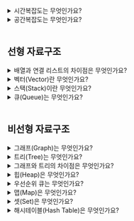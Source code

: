 <details>
<summary> 시간복잡도는 무엇인가요? </summary>
<div markdown="1">
  <br>
 
  알고리즘을 이루고 있는 연산을 계산하는 데 걸리는 시간과 입력의 함수 관계입니다.
  효율적인 코드로 개선하는 데 쓰이는 척도가 됩니다.
  <img src="https://user-images.githubusercontent.com/70850937/187142016-bf9db9f4-4285-44a3-bca3-ec717db94c24.png" width="450" height="350"/>

  
</div>
</details>

<details>
<summary> 공간복잡도는 무엇인가요? </summary>
<div markdown="1">
  <br>
 프로그램을 실행시키고 완료하는 데 필요로 하는 자원 공간의 양입니다. 컴퓨터 성능의 발달로 인해 메모리 공간이 넘쳐나다 보니 중요도는 떨어졌습니다. <br>
  최근 대용량 시스템이 보편화되면서, 공간 복잡도보다 시간 복잡도가 우선이 되었습니다.

  
</div>
</details>

<br>

## 선형 자료구조 
<details>
<summary> 배열과 연결 리스트의 차이점은 무엇인가요? </summary>
<div markdown="1">
  <br>
배열은 인덱스만 알면 해당 내용을 알 수 있지만 연결 리스트는 인덱스를 하나씩 늘려가며 찾아야 내용을 알 수 있습니다. <br>
  데이터 추가와 삭제를 많이 하는 것은 연결리스트, 탐색을 많이 하는 것은 배열로 하는 것이 좋습니다.

</div>
</details>

<details>
<summary> 벡터(Vector)란 무엇인가요? </summary>
<div markdown="1">
  <br>
벡터는 동적인 요소를 할당할 수 있는 동적 배열입니다. 
중복 접근을 허용하고 랜덤 접근이 가능합니다. <br>
<br> 
  
  - 시간복잡도 <br>
  탐색 : O(1) <br>
  삽입/삭제 : O(n) 


</div>
</details>

<details>
<summary>스택(Stack)이란 무엇인가요? </summary>
<div markdown="1">
  <br>
스택(Stack)은 가장 마지막으로 들어간 데이터가 가장 첫 번째로 나오는 성질인(LIFO, Last In First Out) 자료구조입니다. <br>
  
`push()`함수로 자료를 삽입하고 `pop()`함수로 자료를 삭제합니다. <br>
top 변수는 스택이 비어있으면 -1의 값을 가집니다. <br>
  <br> 
  
  - 시간복잡도 <br>
  탐색 : O(1) <br>
  삽입/삭제 : O(n) 


</div>
</details>

<details>
<summary>큐(Queue)는 무엇인가요? </summary>
<div markdown="1">
  <br>
큐(Queue)는 먼저 들어간 데이터가 먼저 나오는 성질인 (FIFO, First In First Out) 자료구조입니다. <br>

`enqueue()`함수와 `rear 변수`를 사용해서 자료를 삽입하고, `dequeue()`함수와 `front 변수`를 사용해서 자료를 삭제합니다. <br>
  <br> 
  
  - 시간복잡도 <br>
  탐색 : O(1) <br>
  삽입/삭제 : O(n) 


</div>
</details>

<br>

## 비선형 자료구조
<details>
<summary>그래프(Graph)는 무엇인가요? </summary>
<div markdown="1">
  <br>
정점(vertex)과 간선(edge)으로 이루어진 유한집합입니다. <br>
그래프의 탐색은 하나의 정점으로부터 시작하여 차례대로 모든 정점을 한 번씩 방문하는 것입니다. <br>
  <br> 
  
  - 시간복잡도 <br>
  탐색 : O(1) <br>
  삽입/삭제 : O(n) 


</div>
</details>

<details>
<summary> 트리(Tree)는 무엇인가요? </summary>
<div markdown="1">
  <br>
트리를 거꾸로 엎어놓은 것 같은 모양을 하고 있는 비선형 계층적인 자료구조입니다. <br>
자료를 노드(node)라고 하며, 노드끼리의 연결선을 간선(edge)라고 합니다. <br>
 <br>
  
1) `이진트리(Binary Tree)`는 모든 노드가 2개의 서브 트리를 가지고 있는 트리입니다. <br> 
2) `포화이진트리(Perfect Binary Tree)`는 트리의 각 레벨에 노드가 꽉 차있는 이진트리입니다. <br>
3) `완전이진트리(Complete Binary Tree)`는 노드가 왼쪽 채워지는 이진트리입니다. <br>
4) `이진탐색트리(BST, Binary Search Tree)`는 노드의 오른쪽 하위 트리에 노드 값보다 큰 값이 들어있고, 왼쪽 하위 트리에 노드값보다 작은 값이 들어있는 트리입니다. 삽입 순서에 따라 선형적일 수 있습니다. <br>
  
  <br> 
  
  - 시간복잡도 <br>
  탐색 : O(1) <br>
  삽입/삭제 : O(n) 


</div>
</details>

<details>
<summary> 그래프와 트리의 차이점은 무엇인가요? </summary>
<div markdown="1">
  <br>
  
  그래프와 트리 둘다 정점과 간선으로 이루어져있습니다. 하지만 트리는 그래프 중의 하나로, 계층적 데이터의 집합입니다.

</div>
</details>

<details>
<summary> 힙(Heap)은 무엇인가요? </summary>
<div markdown="1">
  <br>
  
 완전 이진 트리 기반의 자료구조이며, 최소힙과 최대힙 두 가지가 있습니다.
  
  1) 최대힙 : 루트 노드에 있는 키는 모든 자식에 있는 키 중에서 가장 커야 합니다. 또한, 각 노드의 자식 노드와의 관계도 이와 같은 특징이 재귀적으로 이루어져야 합니다. <br>
  2) 최소힙 : 루트 노드에 있는 키는 모든 자식에 있는 키 중에서 가장 작아야 합니다. 또한, 각 노드의 자식 노드와의 관계도 이와 같은 특징이 재귀적으로 이루어져야 합니다.
  
  <br> 
  
  - 시간복잡도 <br>
  삽입/삭제 : O(logN) 


</div>
</details>

<details>
<summary> 우선순위 큐는 무엇인가요? </summary>
<div markdown="1">
  <br>
  
우선순위 대기열이라고도 하며, 대기열에서 우선순위가 높은 요소가 우선 순위가 낮은 요소보다 먼저 제공되는 자료구조입니다. <br>
  힙을 기반으로 구현됩니다. 
  
  <br> 
  
  - 시간복잡도 <br>
  삽입/삭제 : O(logN) 


</div>
</details>

<details>
<summary> 맵(Map)은 무엇인가요? </summary>
<div markdown="1">
  <br>
  
특정 순서에 따라 키(key)와 매핑된 값(value)의 조합으로 형성된 자료구조입니다. <br>
  map<string, int> 형태로 구현됩니다. <br>
  해시테이블을 구현할 때 사용되며, 정렬을 보장하지 않는 unordered_map과 정렬을 보장하는 map 두 가지가 있습니다. 
  
  <br> 
  
  - 시간복잡도 <br>
  
  1) map <br>
  탐색 : O(logN) <br>
  삽입/삭제 : O(logN) <br>
  
  2) unordered_map <br>
    탐색 : O(1) 
  


</div>
</details>
  
 <details>
<summary> 셋(Set)은 무엇인가요? </summary>
<div markdown="1">
  <br>
  
집합이라는 의미를 가지며 순서가 없고 중복을 허용하지 않습니다.
  
  <br> 
  
  - 시간복잡도 <br>
  탐색 : O(logN) <br>
삽입/삭제 : O(logN + a) 


</div>
</details>
   
<details>
<summary> 해시테이블(Hash Table)은 무엇인가요? </summary>
<div markdown="1">
  <br>
  
해싱(Hashing)은 임의의 길이의 값을 해시함수를 사용하여 고정된 크기의 값으로 변환하는 작업입니다. <br>
해시테이블(Hash Table)이란 해시함수를 사용하여 변환한 값을 색인(index)로 삼아 키(key)와 데이터(value)를 저장하는 자료구조입니다.
  
  <br> 
  
  - 시간복잡도 <br>
  탐색 : O(1) <br>
삽입/삭제 : O(1) 


</div>
</details>
